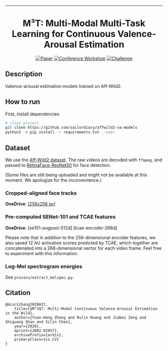 
---   
<div align="center">    
 
# M³T: Multi-Modal Multi-Task Learning for Continuous Valence-Arousal Estimation

[![Paper](http://img.shields.io/badge/paper-arxiv.2002.02957-B31B1B.svg)](https://arxiv.org/abs/2002.02957)
[![Conference Workshop](http://img.shields.io/badge/FG-2020-4b44ce.svg)](https://ibug.doc.ic.ac.uk/resources/affect-recognition-wild-unimulti-modal-analysis-va/) 
[![Challenge](http://img.shields.io/badge/ABAW-2020-4b44ce.svg)](https://ibug.doc.ic.ac.uk/resources/fg-2020-competition-affective-behavior-analysis/)   
</div>
 
## Description
Valence-arousal estimation models trained on Aff-Wild2.

## How to run   
First, install dependencies
```bash
# clone project   
git clone https://github.com/sailordiary/affwild2-va-models
python3 -m pip install -r requirements.txt --user
```

## Dataset
We use the [Aff-Wild2 dataset](https://ibug.doc.ic.ac.uk/resources/aff-wild2/). The raw videos are decoded with `ffmpeg`, and passed to [RetinaFace-ResNet50](https://github.com/deepinsight/insightface/tree/master/RetinaFace) for face detection.

(Some files are still being uploaded and might not be available at this moment. We apologize for the inconvenience.)

### Cropped-aligned face tracks

**OneDrive**: [[256x256 px]](https://mailsucaseducn-my.sharepoint.com/:f:/g/personal/zhangyuanhang15_mails_ucas_edu_cn/ErGo36iyXzFFtHcyXIQIuZABnaLsMiHE1CZ5EhsQ7HzhMw?e=9xBNXT)

### Pre-computed SENet-101 and TCAE features

**OneDrive**: [se101-avgpool-512d] [tcae-encoder-268d]

Please note that in addition to the 256-dimensional encoder features, we also saved 12 AU activation scores predicted by TCAE, which together are concatenated into a 268-dimensional vector for each video frame. Feel free to experiment with this information.

### Log-Mel spectrogram energies

See `process/extract_melspec.py`.

## Citation   
```
@misc{zhang2020m3t,
    title={$M^3$T: Multi-Modal Continuous Valence-Arousal Estimation in the Wild},
    author={Yuan-Hang Zhang and Rulin Huang and Jiabei Zeng and Shiguang Shan and Xilin Chen},
    year={2020},
    eprint={2002.02957},
    archivePrefix={arXiv},
    primaryClass={cs.CV}
}
```
